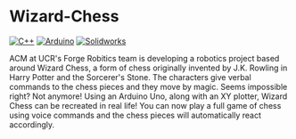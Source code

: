 # Wizard-Chess

[![C++](https://img.shields.io/badge/C%2B%2B-00599C?style=for-the-badge&logo=c%2B%2B&logoColor=white)](#)
[![Arduino](https://img.shields.io/badge/Arduino-00979D?style=for-the-badge&logo=Arduino&logoColor=white)](#)
[![Solidworks](https://img.shields.io/badge/solidworks-005386?style=for-the-badge&logo=dassaultsystemes&logoColor=white)](#)


ACM at UCR's Forge Robitics team is developing a robotics project based around Wizard Chess, a form of chess originally invented by J.K. Rowling in Harry Potter and the Sorcerer's Stone. The characters give verbal commands to the chess pieces and they move by magic. Seems impossible right? Not anymore! Using an Arduino Uno, along with an XY plotter, Wizard Chess can be recreated in real life! You can now play a full game of chess using voice commands and the chess pieces will automatically react accordingly.
